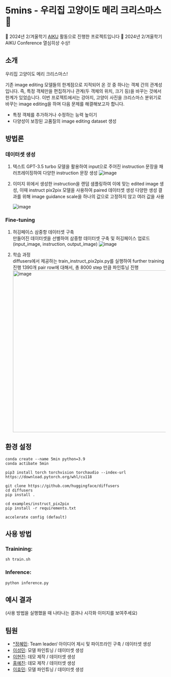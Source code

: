 # 5mins - 우리집 고양이도 메리 크리스마스 🎅

📢 2024년 2/겨울학기 [AIKU](https://github.com/AIKU-Official) 활동으로 진행한 프로젝트입니다
🎉 2024년 2/겨울학기 AIKU Conference 열심히상 수상!


## 소개
우리집 고양이도 메리 크리스마스!

기존 image editing 모델들의 한계점으로 지적되어 온 것 중 하나는 객체 간의 관계성입니다. 
즉, 특정 객체만을 편집하거나 관계(두 객체의 위치, 크기 등)을 바꾸는 것에서 한계가 있었습니다. 
이번 프로젝트에서는 강아지, 고양이 사진을 크리스마스 분위기로 바꾸는 image editing을 하며 다음 문제를 해결해보고자 합니다. 

- 특정 객체를 추가하거나 수정하는 능력 높이기
- 다양성이 보장된 고품질의 image editing dataset 생성


## 방법론

### 데이터셋 생성

1. 텍스트
   GPT-3.5 turbo 모델을 활용하여 input으로 주어진 instruction 문장을 패러프레이징하여 다양한 instruction 문장 생성
   ![image](https://github.com/user-attachments/assets/7fdac586-9710-46b0-ac69-ed7ea2a49cbf)

2. 이미지
   위에서 생성한 instruction을 랜덤 샘플링하여 이에 맞는 edited image 생성, 이때 instruct pix2pix 모델을 사용하여 paired 데이터셋 생성
   다양한 생성 결과를 위해 image guidance scale을 하나의 값으로 고정하지 않고 여러 값을 사용

   ![image](https://github.com/user-attachments/assets/42cea74b-ae9e-4e93-bc1a-c8edd19c63bb)


### Fine-tuning
1. 허깅페이스 삼중항 데이터셋 구축  
   만들어진 데이터셋을 선별하여 삼중항 데이터셋 구축 및 허깅페이스 업로드(input_image, instruction, output_image)
   ![image](https://github.com/user-attachments/assets/d18075e4-f6b1-439c-a872-7c91c843e43a)

2. 학습 과정  
   diffusers에서 제공하는 train_instruct_pix2pix.py를 실행하여 further training 진행
   1390개 pair row에 대해서, 총 8000 step 만큼 파인튜닝 진행  
   <img width="507" alt="image" src="https://github.com/user-attachments/assets/eafe17ab-e68e-4244-9644-ba1cd11cc9e0" />




## 환경 설정
```
conda create --name 5min python=3.9
conda actibate 5min

pip3 install torch torchvision torchaudio --index-url https://download.pytorch.org/whl/cu118

git clone https://github.com/huggingface/diffusers
cd diffusers
pip install .

cd examples/instruct_pix2pix
pip install -r requirements.txt

accelerate config (default)
```

## 사용 방법
### Trainining:
```
sh train.sh
```
### Inference:
```
python inference.py
```

## 예시 결과

(사용 방법을 실행했을 때 나타나는 결과나 시각화 이미지를 보여주세요)

## 팀원

- [*정혜민](https://github.com/hmin27): Team leader/ 아이디어 제시 및 파이프라인 구축 / 데이터셋 생성
- [이성민](): 모델 파인튜닝 / 데이터셋 생성
- [이현진](): 데모 제작 / 데이터셋 생성
- [홍예진](): 데모 제작 / 데이터셋 생성
- [이효민](https://github.com/pwnhyo): 모델 파인튜닝 / 데이터셋 생성
